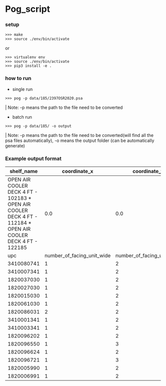 # Pog_script

### setup

```
>>> make
>>> source ./env/bin/activate
```

or 

```
>>> virtualenv env
>>> source ./env/bin/activate
>>> pip3 install -e .
```





### how to run

* single run 

```
>>> pog -p data/185/2397OSR2020.psa
```
| Note: -p means the path to the file need to be converted

* batch run

```
>>> pog -p data/185/ -o output
```

| Note: -p means the path to the file need to be converted(will find all the psa files automatically), -o means the output folder (can be automatically generate)


### Example output format
|shelf_name                                                                                                  |coordinate_x|coordinate_y|shelf_width|shelf_height|shelf_depth|merch_width|merch_height|merch_depth|
|------------------------------------------------------------------------------------------------------------|------------|------------|-----------|------------|-----------|-----------|------------|-----------|
|OPEN AIR COOLER DECK 4 FT - 102183 * OPEN AIR COOLER DECK 4 FT - 112184 * OPEN AIR COOLER DECK 4 FT - 122185|0.0         |0.0         |144.0      |1.25        |32.5       |144.0      |21.12       |32.5       |
| upc | number_of_facing_unit_wide |number_of_facing_unit_high | number_of_facing_unit_deep| 
|3410080741                                                                                                  |1           |2           |2          |            |           |           |            |           |
|3410007341                                                                                                  |1           |2           |2          |            |           |           |            |           |
|1820037030                                                                                                  |1           |2           |2          |            |           |           |            |           |
|1820027030                                                                                                  |1           |2           |2          |            |           |           |            |           |
|1820015030                                                                                                  |1           |2           |4          |            |           |           |            |           |
|1820061030                                                                                                  |1           |2           |2          |            |           |           |            |           |
|1820086031                                                                                                  |2           |2           |4          |            |           |           |            |           |
|3410001341                                                                                                  |1           |2           |2          |            |           |           |            |           |
|3410003341                                                                                                  |1           |2           |2          |            |           |           |            |           |
|1820096202                                                                                                  |1           |2           |2          |            |           |           |            |           |
|1820096550                                                                                                  |1           |3           |2          |            |           |           |            |           |
|1820096624                                                                                                  |1           |2           |2          |            |           |           |            |           |
|1820096721                                                                                                  |1           |3           |2          |            |           |           |            |           |
|1820005990                                                                                                  |1           |2           |3          |            |           |           |            |           |
|1820006991                                                                                                  |1           |2           |5          |            |           |           |            |           |


